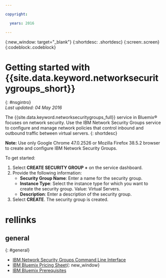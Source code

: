 ```yaml
---

copyright:

  years: 2016

---
```


{:new_window: target="_blank"}
{:shortdesc: .shortdesc}
{:screen:.screen}
{:codeblock:.codeblock}

# Getting started with {{site.data.keyword.networksecuritygroups_short}}
{: #nsgintro}  
*Last updated: 04 May 2016*

The {{site.data.keyword.networksecuritygroups_full}} service in Bluemix&reg; focuses on network security. Use the IBM Network Security Groups service to configure and manage network policies that control inbound and outbound traffic between virtual servers. 
{: shortdesc}

**Note:** Use only Google Chrome 47.0.2526 or Mozilla Firefox 38.5.2 browser to create and configure IBM Network Security Groups.

To get started:

1. Select **CREATE SECURITY GROUP +** on the service dashboard.
2. Provide the following information:  
	* **Security Group Name**: Enter a name for the security group.
	* **Instance Type**: Select the instance type for which you want to create the security group. Value: Virtual Servers.  
	* **Description**: Enter a description of the security group.
3. Select **CREATE**. The security group is created.

# rellinks
## general  
{: #general}  
* [IBM Network Security Groups Command Line Interface](../../cli/plugins/networksecuritygroups/index.html)
* [IBM Bluemix Pricing Sheet](https://console.{DomainName}/pricing/){: new_window}
* [IBM Bluemix Prerequisites](https://developer.ibm.com/bluemix/support/#prereqs)
